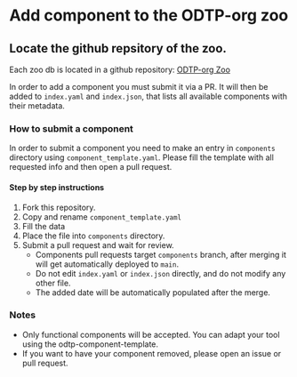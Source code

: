 # Add component to the ODTP-org zoo

## Locate the github repsitory of the zoo.

Each zoo db is located in a github repository: [ODTP-org Zoo](https://github.com/odtp-org/odtp-zoo-db)

In order to add a component you must submit it via a PR. It will then be added to
`index.yaml` and `index.json`, that lists all available components with their metadata. 

### How to submit a component

In order to submit a component you need to make an entry in `components` directory using `component_template.yaml`. Please fill the template with all requested info and then open a pull request. 

#### Step by step instructions

1. Fork this repository.
2. Copy and rename `component_template.yaml`
3. Fill the data
4. Place the file into `components` directory.
5. Submit a pull request and wait for review. 
    - Components pull requests target `components` branch, after merging it will get automatically deployed to `main`.
    - Do not edit `index.yaml` or `index.json` directly, and do not modify any other file. 
    - The added date will be automatically populated after the merge. 

### Notes

- Only functional components will be accepted. You can adapt your tool using the odtp-component-template. 
- If you want to have your component removed, please open an issue or pull request. 

<script src="https://hypothes.is/embed.js" async></script>
